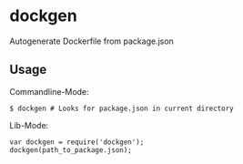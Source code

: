 # dockgen

Autogenerate Dockerfile from package.json

## Usage

Commandline-Mode:

```$ dockgen # Looks for package.json in current directory```

Lib-Mode:

```
var dockgen = require('dockgen');
dockgen(path_to_package.json);
```
